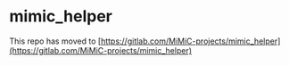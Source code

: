 # mimic_helper
This repo has moved to [https://gitlab.com/MiMiC-projects/mimic_helper](https://gitlab.com/MiMiC-projects/mimic_helper)
